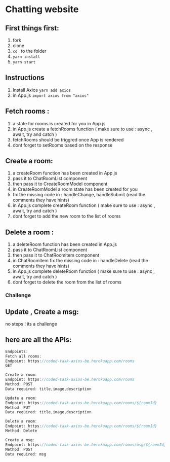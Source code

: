 # Chatting website

## First things first:

1. fork
2. clone
3. `cd ` to the folder
4. `yarn install`
5. `yarn start`

## Instructions

1. Install Axios `yarn add axios`
2. in App.js `import axios from "axios"`

## Fetch rooms :

1. a state for rooms is created for you in App.js
2. in App.js create a fetchRooms function ( make sure to use : async , await, try and catch )
3. fetchRooms should be triggred once App is rendered
4. dont forget to setRooms based on the response

## Create a room:

1. a createRoom function has been created in App.js
2. pass it to ChatRoomList component
3. then pass it to CreateRoomModel component
4. in CreateRoomModel a room state has been created for you
5. fix the missing code in : handleChange, handleSubmit (read the comments they have hints)
6. in App.js complete createRoom function ( make sure to use : async , await, try and catch )
7. dont forget to add the new room to the list of rooms

## Delete a room :

1. a deleteRoom function has been created in App.js
2. pass it to ChatRoomList component
3. then pass it to ChatRoomitem component
4. in ChatRoomitem fix the missing code in : handleDelete (read the comments they have hints)
5. in App.js complete deleteRoom function ( make sure to use : async , await, try and catch )
6. dont forget to delete the room from the list of rooms

### Challenge

## Update , Create a msg:

no steps ! its a challenge

## here are all the APIs:

```js
Endpoints:
Fetch all rooms:
Endpoint: https://coded-task-axios-be.herokuapp.com/rooms
GET

Create a room:
Endpoint: https://coded-task-axios-be.herokuapp.com/rooms
Method: POST
Data required: title,image,description

Update a room:
Endpoint: https://coded-task-axios-be.herokuapp.com/rooms/${roomId}
Method: PUT
Data required: title,image,description

Delete a room:
Endpoint: https://coded-task-axios-be.herokuapp.com/rooms/${roomId}
Method: Delete

Create a msg:
Endpoint: https://coded-task-axios-be.herokuapp.com/rooms/msg/${roomId}
Method: POST
Data required: msg


```

